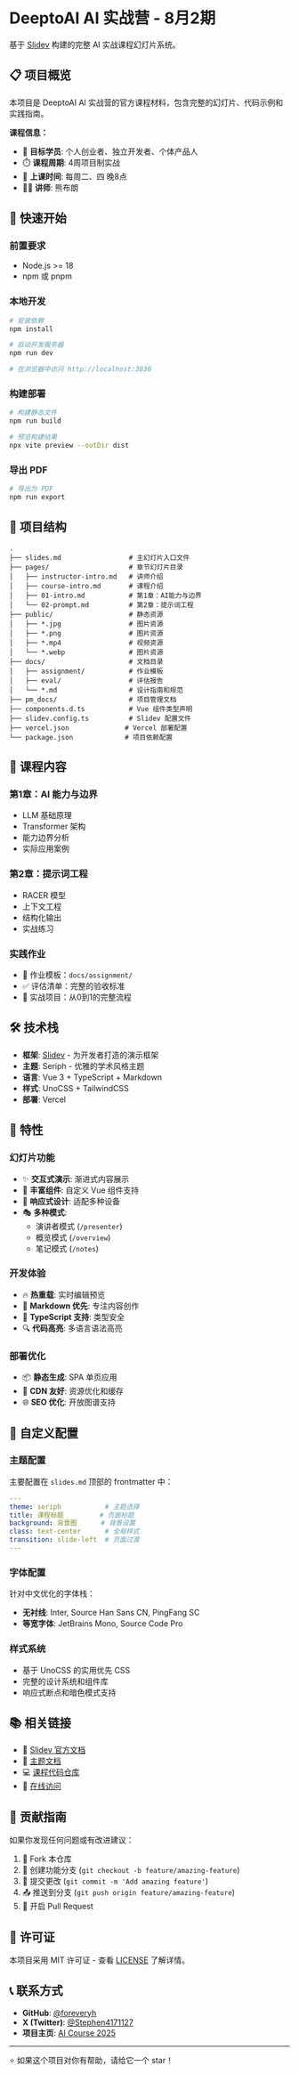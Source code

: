 # DeeptoAI AI 实战营 - 8月2期

基于 [Slidev](https://sli.dev) 构建的完整 AI 实战课程幻灯片系统。

## 📋 项目概览

本项目是 DeeptoAI AI 实战营的官方课程材料，包含完整的幻灯片、代码示例和实践指南。

**课程信息：**
- 🎯 **目标学员**: 个人创业者、独立开发者、个体产品人
- ⏱️ **课程周期**: 4周项目制实战
- 📅 **上课时间**: 每周二、四 晚8点
- 👨‍🏫 **讲师**: 熊布朗

## 🚀 快速开始

### 前置要求

- Node.js >= 18
- npm 或 pnpm

### 本地开发

```bash
# 安装依赖
npm install

# 启动开发服务器
npm run dev

# 在浏览器中访问 http://localhost:3030
```

### 构建部署

```bash
# 构建静态文件
npm run build

# 预览构建结果
npx vite preview --outDir dist
```

### 导出 PDF

```bash
# 导出为 PDF
npm run export
```

## 📁 项目结构

```
.
├── slides.md                 # 主幻灯片入口文件
├── pages/                    # 章节幻灯片目录
│   ├── instructor-intro.md   # 讲师介绍
│   ├── course-intro.md       # 课程介绍
│   ├── 01-intro.md           # 第1章：AI能力与边界
│   └── 02-prompt.md          # 第2章：提示词工程
├── public/                   # 静态资源
│   ├── *.jpg                 # 图片资源
│   ├── *.png                 # 图片资源
│   ├── *.mp4                 # 视频资源
│   └── *.webp                # 图片资源
├── docs/                     # 文档目录
│   ├── assignment/           # 作业模板
│   ├── eval/                 # 评估报告
│   └── *.md                  # 设计指南和规范
├── pm_docs/                  # 项目管理文档
├── components.d.ts           # Vue 组件类型声明
├── slidev.config.ts          # Slidev 配置文件
├── vercel.json              # Vercel 部署配置
└── package.json             # 项目依赖配置
```

## 🎨 课程内容

### 第1章：AI 能力与边界
- LLM 基础原理
- Transformer 架构
- 能力边界分析
- 实际应用案例

### 第2章：提示词工程
- RACER 模型
- 上下文工程
- 结构化输出
- 实战练习

### 实践作业
- 📝 作业模板：`docs/assignment/`
- ✅ 评估清单：完整的验收标准
- 🎯 实战项目：从0到1的完整流程

## 🛠 技术栈

- **框架**: [Slidev](https://sli.dev) - 为开发者打造的演示框架
- **主题**: Seriph - 优雅的学术风格主题
- **语言**: Vue 3 + TypeScript + Markdown
- **样式**: UnoCSS + TailwindCSS
- **部署**: Vercel

## 🎯 特性

### 幻灯片功能
- ✨ **交互式演示**: 渐进式内容展示
- 🎨 **丰富组件**: 自定义 Vue 组件支持
- 📱 **响应式设计**: 适配多种设备
- 🎭 **多种模式**: 
  - 演讲者模式 (`/presenter`)
  - 概览模式 (`/overview`) 
  - 笔记模式 (`/notes`)

### 开发体验
- 🔥 **热重载**: 实时编辑预览
- 📝 **Markdown 优先**: 专注内容创作
- 🎯 **TypeScript 支持**: 类型安全
- 🔍 **代码高亮**: 多语言语法高亮

### 部署优化
- 📦 **静态生成**: SPA 单页应用
- 🚀 **CDN 友好**: 资源优化和缓存
- 🌐 **SEO 优化**: 开放图谱支持

## 🔧 自定义配置

### 主题配置
主要配置在 `slides.md` 顶部的 frontmatter 中：

```yaml
---
theme: seriph           # 主题选择
title: 课程标题         # 页面标题
background: 背景图      # 背景设置
class: text-center      # 全局样式
transition: slide-left  # 页面过渡
---
```

### 字体配置
针对中文优化的字体栈：
- **无衬线**: Inter, Source Han Sans CN, PingFang SC
- **等宽字体**: JetBrains Mono, Source Code Pro

### 样式系统
- 基于 UnoCSS 的实用优先 CSS
- 完整的设计系统和组件库
- 响应式断点和暗色模式支持

## 📚 相关链接

- 📖 [Slidev 官方文档](https://sli.dev)
- 🎨 [主题文档](https://github.com/slidevjs/themes)
- 💻 [课程代码仓库](https://github.com/foreveryh/ai-course-2025)
- 🔗 [在线访问](https://ai-course-2025.vercel.app)

## 👥 贡献指南

如果你发现任何问题或有改进建议：

1. 🍴 Fork 本仓库
2. 🌿 创建功能分支 (`git checkout -b feature/amazing-feature`)
3. 💾 提交更改 (`git commit -m 'Add amazing feature'`)
4. 📤 推送到分支 (`git push origin feature/amazing-feature`)
5. 🔀 开启 Pull Request

## 📄 许可证

本项目采用 MIT 许可证 - 查看 [LICENSE](LICENSE) 了解详情。

## 📞 联系方式

- **GitHub**: [@foreveryh](https://github.com/foreveryh)
- **X (Twitter)**: [@Stephen4171127](https://x.com/Stephen4171127)
- **项目主页**: [AI Course 2025](https://ai-course-2025.vercel.app)

---

⭐ 如果这个项目对你有帮助，请给它一个 star！
